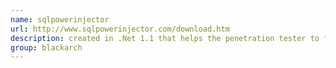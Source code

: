 ```yaml
---
name: sqlpowerinjector
url: http://www.sqlpowerinjector.com/download.htm
description: created in .Net 1.1 that helps the penetration tester to find and exploit SQL injections on a web page. URL : http://www.sqlpowerinjector.com/download.htm Groups : blackarch blackarch-windows blackarch-webapp
group: blackarch
---
```

